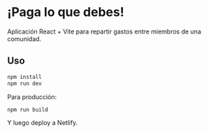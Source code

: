 # ¡Paga lo que debes!

Aplicación React + Vite para repartir gastos entre miembros de una comunidad.

## Uso

```bash
npm install
npm run dev
```

Para producción:

```bash
npm run build
```

Y luego deploy a Netlify.
